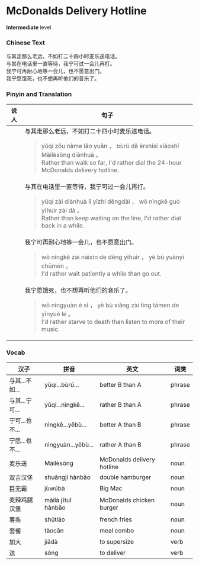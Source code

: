 # McDonalds Delivery Hotline
**Intermediate** level
### Chinese Text
与其走那么老远，不如打二十四小时麦乐送电话。<br />与其在电话里一直等待，我宁可过一会儿再打。<br />我宁可再耐心地等一会儿，也不愿意出门。<br />我宁愿饿死，也不想再听他们的音乐了。

### Pinyin and Translation
|说人|句子|
|----|----|
||与其走那么老远，不如打二十四小时麦乐送电话。<blockquote>yǔqí zǒu nàme lǎo yuǎn ， bùrú dǎ èrshísì xiǎoshí Màilèsòng diànhuà 。<br />Rather than walk so far, I'd rather dial the 24-hour McDonalds delivery hotline.</blockquote>|
||与其在电话里一直等待，我宁可过一会儿再打。<blockquote>yǔqí zài diànhuà lǐ yīzhí děngdài ， wǒ nìngkě guò yīhuìr zài dǎ 。<br />Rather than keep waiting on the line, I'd rather dial back in a while.</blockquote>|
||我宁可再耐心地等一会儿，也不愿意出门。<blockquote>wǒ nìngkě zài nàixīn de děng yīhuìr ， yě bù yuànyì chūmén 。<br />I'd rather wait patiently a while than go out.</blockquote>|
||我宁愿饿死，也不想再听他们的音乐了。<blockquote>wǒ nìngyuàn è sǐ ， yě bù xiǎng zài tīng tāmen de yīnyuè le 。<br />I'd rather starve to death than listen to more of their music.</blockquote>|
### Vocab
|汉子|拼音|英文|词类|
|----|----|----|----|
|与其...不如...|yǔqí...bùrú...|better B than A|phrase|
|与其...宁可...|yǔqí...nìngkě...|rather B than A|phrase|
|宁可...也不...|nìngkě...yěbù...|better A than B|phrase|
|宁愿...也不...|nìngyuàn...yěbù...|rather A than B|phrase|
|麦乐送|Màilèsòng|McDonalds delivery hotline|noun|
|双吉汉堡|shuāngjí hànbǎo|double hamburger|noun|
|巨无霸|jùwúbà|Big Mac|noun|
|麦辣鸡腿汉堡|màilà jītuǐ hànbǎo|McDonalds chicken burger|noun|
|薯条|shǔtiáo|french fries|noun|
|套餐|tàocān|meal combo|noun|
|加大|jiādà|to supersize|verb|
|送|sòng|to deliver|verb|